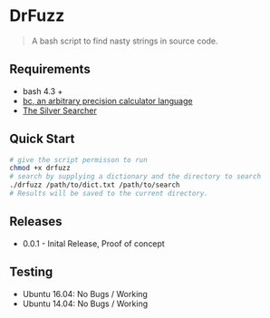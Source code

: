 # DrFuzz
> A bash script to find nasty strings in source code.

## Requirements

* bash 4.3 +
* [bc, an arbitrary precision calculator language](https://www.gnu.org/software/bc/manual/html_mono/bc.html)
* [The Silver Searcher](https://github.com/ggreer/the_silver_searcher)

## Quick Start

```bash
# give the script permisson to run
chmod +x drfuzz
# search by supplying a dictionary and the directory to search
./drfuzz /path/to/dict.txt /path/to/search
# Results will be saved to the current directory.
```

## Releases

* 0.0.1 - Inital Release, Proof of concept

## Testing

* Ubuntu 16.04: No Bugs / Working
* Ubuntu 14.04: No Bugs / Working